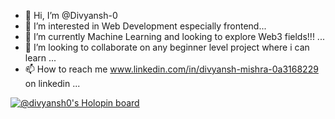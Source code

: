 - 👋 Hi, I’m @Divyansh-0
- 👀 I’m interested in Web Development especially frontend...
- 🌱 I’m currently Machine Learning and looking to explore Web3 fields!!! ...
- 💞️ I’m looking to collaborate on any beginner level project where i can learn ...
- 📫 How to reach me www.linkedin.com/in/divyansh-mishra-0a3168229 on linkedin ...


[![@divyansh0's Holopin board](https://holopin.me/divyansh0)](https://holopin.io/@divyansh0)
<!---
Divyansh-0/Divyansh-0 is a ✨ special ✨ repository because its `README.md` (this file) appears on your GitHub profile.
You can click the Preview link to take a look at your changes.
--->



